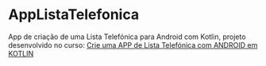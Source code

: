 # AppListaTelefonica  
  
App de criação de uma Lista Telefónica para Android com Kotlin, projeto desenvolvido no curso: [Crie uma APP de Lista Telefónica com ANDROID em KOTLIN](https://www.udemy.com/)
